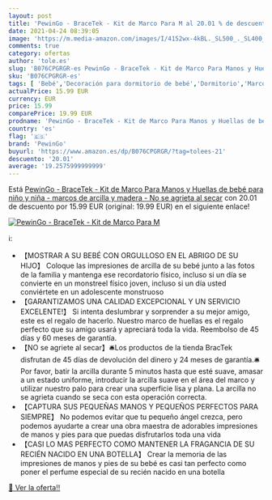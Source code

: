 ```yaml
---
layout: post
title: 'PewinGo - BraceTek - Kit de Marco Para M al 20.01 % de descuento'
date: 2021-04-24 08:39:05
image: 'https://m.media-amazon.com/images/I/4152wx-4kBL._SL500_._SL400_.jpg'
comments: true
category: ofertas
author: 'tole.es'
slug: 'B076CPGRGR-es PewinGo - BraceTek - Kit de Marco Para Manos y Huellas de...'
sku: 'B076CPGRGR-es'
tags: [ 'Bebé','Decoración para dormitorio de bebé','Dormitorio','Marcos de fotos para bebé','bebé','pewingo', ]
actualPrice: 15.99 EUR
currency: EUR
price: 15.99
comparePrice: 19.99 EUR
prodname: 'PewinGo - BraceTek - Kit de Marco Para Manos y Huellas de bebé para niño y niña - marcos de arcilla y madera - No se agrieta al secar'
country: 'es'
flag: '🇪🇸'
brand: 'PewinGo'
buyurl: 'https://www.amazon.es/dp/B076CPGRGR/?tag=tolees-21'
descuento: '20.01'
average: '19.2575999999999'
---
```


Está [PewinGo - BraceTek - Kit de Marco Para Manos y Huellas de bebé para niño y niña - marcos de arcilla y madera - No se agrieta al secar](https://www.amazon.es/dp/B076CPGRGR/?tag=tolees-21) con 20.01 de descuento por 15.99 EUR (original: 19.99 EUR) en el siguiente enlace!

[![PewinGo - BraceTek - Kit de Marco Para M](https://m.media-amazon.com/images/I/4152wx-4kBL._SL500_._SL400_.jpg)](https://www.amazon.es/dp/B076CPGRGR/?tag=tolees-21)

ℹ️:

- 【MOSTRAR A SU BEBÉ CON ORGULLOSO EN EL ABRIGO DE SU HIJO】 Coloque las impresiones de arcilla de su bebé junto a las fotos de la familia y mantenga ese recordatorio físico, incluso si un día se convierte en un monstreel físico joven, incluso si un día usted conviértete en un adolescente monstruoso
- 【GARANTIZAMOS UNA CALIDAD EXCEPCIONAL Y UN SERVICIO EXCELENTE!】 Si intenta deslumbrar y sorprender a su mejor amigo, este es el regalo de hacerlo. Nuestro marco de huellas es el regalo perfecto que su amigo usará y apreciará toda la vida. Reembolso de 45 días y 60 meses de garantía.
- 【NO se agriete al secar】🛎️Los productos de la tienda BracTek disfrutan de 45 días de devolución del dinero y 24 meses de garantía.🛎️Por favor, batir la arcilla durante 5 minutos hasta que esté suave, amasar a un estado uniforme, introducir la arcilla suave en el área del marco y utilizar nuestro palo para crear una superficie lisa y plana. La arcilla no se agrieta cuando se seca con esta operación correcta.
- 【CAPTURA SUS PEQUEÑAS MANOS Y PEQUEÑOS PERFECTOS PARA SIEMPRE】 No podemos evitar que tu pequeño ángel crezca, pero podemos ayudarte a crear una obra maestra de adorables impresiones de manos y pies para que puedas disfrutarlos toda una vida
- 【CASI LO MAS PERFECTO COMO MANTENER LA FRAGANCIA DE SU RECIÉN NACIDO EN UNA BOTELLA】 Crear la memoria de las impresiones de manos y pies de su bebé es casi tan perfecto como poner el perfume especial de su recién nacido en una botella

[🛒 Ver la oferta!!](https://www.amazon.es/dp/B076CPGRGR/?tag=tolees-21)
